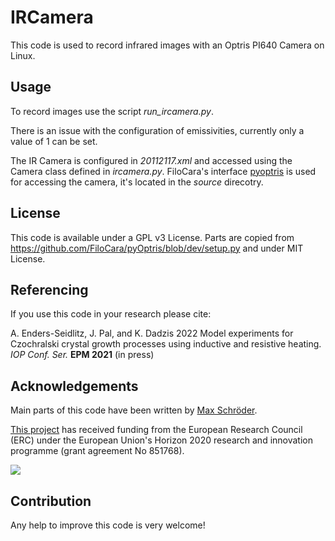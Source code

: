 # IRCamera

This code is used to record infrared images with an Optris PI640 Camera on Linux.

## Usage

To record images use the script *run_ircamera.py*.

There is an issue with the configuration of emissivities, currently only a value of 1 can be set.

The IR Camera is configured in *20112117.xml* and accessed using the Camera class defined in *ircamera.py*. FiloCara's interface [pyoptris](https://github.com/FiloCara/pyOptris/blob/dev/setup.py) is used for accessing the camera, it's located in the *source* direcotry.

## License

This code is available under a GPL v3 License. Parts are copied from https://github.com/FiloCara/pyOptris/blob/dev/setup.py and under MIT License.

## Referencing

If you use this code in your research please cite:

A. Enders-Seidlitz, J. Pal, and K. Dadzis 2022 Model experiments for Czochralski crystal growth processes using inductive and resistive heating. *IOP Conf. Ser.* **EPM 2021** (in press)

## Acknowledgements

Main parts of this code have been written by [Max Schröder](https://github.com/mfschroeder).

[This project](https://www.researchgate.net/project/NEMOCRYS-Next-Generation-Multiphysical-Models-for-Crystal-Growth-Processes) has received funding from the European Research Council (ERC) under the European Union's Horizon 2020 research and innovation programme (grant agreement No 851768).

<img src="https://raw.githubusercontent.com/nemocrys/pyelmer/master/EU-ERC.png">

## Contribution

Any help to improve this code is very welcome!
